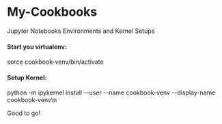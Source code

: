 # My-Cookbooks
Jupyter Notebooks Environments and Kernel Setups

#### Start you virtualenv:
sorce cookbook-venv/bin/activate

#### Setup Kernel:
python -m ipykernel install --user --name cookbook-venv --display-name cookbook-venv\n

Good to go!
